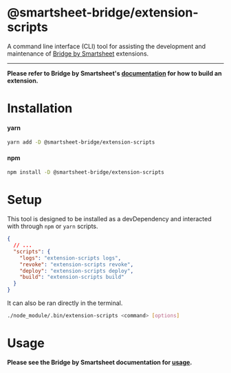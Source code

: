 # @smartsheet-bridge/extension-scripts

A command line interface (CLI) tool for assisting the development and maintenance of [Bridge by Smartsheet](https://www.smartsheet.com/platform/bridge) extensions.

---

**Please refer to Bridge by Smartsheet's [documentation](https://smartsheet-bridge.github.io/create-bridge-extension/) for how to build an extension.**

# Installation

#### yarn

```bash
yarn add -D @smartsheet-bridge/extension-scripts
```

#### npm

```bash
npm install -D @smartsheet-bridge/extension-scripts
```

# Setup

This tool is designed to be installed as a devDependency and interacted with through `npm` or `yarn` scripts.

```json title="package.json"
{
  // ...
  "scripts": {
    "logs": "extension-scripts logs",
    "revoke": "extension-scripts revoke",
    "deploy": "extension-scripts deploy",
    "build": "extension-scripts build"
  }
}
```

It can also be ran directly in the terminal.

```bash
./node_module/.bin/extension-scripts <command> [options]
```

# Usage

**Please see the Bridge by Smartsheet documentation for [usage](https://smartsheet-bridge.github.io/create-bridge-extension/api/extension-scripts).**
